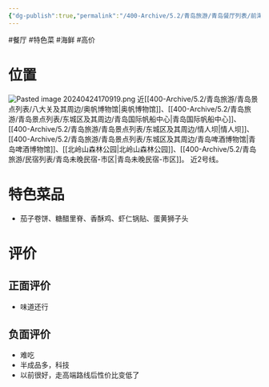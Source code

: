 ```yaml
---
{"dg-publish":true,"permalink":"/400-Archive/5.2/青岛旅游/青岛餐厅列表/前海沿/","tags":["餐厅","特色菜","海鲜","高价"]}
---
```


#餐厅 #特色菜 #海鲜 #高价
# 位置
![Pasted image 20240424170919.png](/img/user/800-%E5%85%B6%E4%BB%96/801-%E5%9B%BE%E7%89%87/Pasted%20image%2020240424170919.png)
近[[400-Archive/5.2/青岛旅游/青岛景点列表/八大关及其周边/奥帆博物馆\|奥帆博物馆]]、[[400-Archive/5.2/青岛旅游/青岛景点列表/东城区及其周边/青岛国际帆船中心\|青岛国际帆船中心]]、[[400-Archive/5.2/青岛旅游/青岛景点列表/东城区及其周边/情人坝\|情人坝]]、[[400-Archive/5.2/青岛旅游/青岛景点列表/东城区及其周边/青岛啤酒博物馆\|青岛啤酒博物馆]]、[[北岭山森林公园\|北岭山森林公园]]、[[400-Archive/5.2/青岛旅游/民宿列表/青岛未晚民宿-市区\|青岛未晚民宿-市区]]。
近2号线。

# 特色菜品
- 茄子卷饼、糖醋里脊、香酥鸡、虾仁锅贴、蛋黄狮子头
# 评价
## 正面评价
- 味道还行
## 负面评价
- 难吃
- 半成品多，科技
- 以前很好，走高端路线后性价比变低了